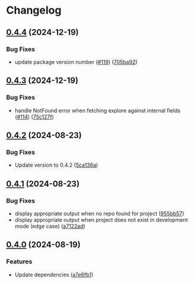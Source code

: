 # Changelog

## [0.4.4](https://github.com/looker-open-source/henry/compare/v0.4.3...v0.4.4) (2024-12-19)


### Bug Fixes

* update package version number ([#119](https://github.com/looker-open-source/henry/issues/119)) ([705ba92](https://github.com/looker-open-source/henry/commit/705ba92b5e948056c07e9593856a39331ea3cc9c))

## [0.4.3](https://github.com/looker-open-source/henry/compare/v0.4.2...v0.4.3) (2024-12-19)


### Bug Fixes

* handle NotFound error when fetching explore against internal fields ([#114](https://github.com/looker-open-source/henry/issues/114)) ([75c127f](https://github.com/looker-open-source/henry/commit/75c127f7b344556f54f23207d99d7d41bab275ef))

## [0.4.2](https://github.com/looker-open-source/henry/compare/v0.4.1...v0.4.2) (2024-08-23)


### Bug Fixes

* Update version to 0.4.2 ([5ca136a](https://github.com/looker-open-source/henry/commit/5ca136a0157d00db164191e73ed911909c77accd))

## [0.4.1](https://github.com/looker-open-source/henry/compare/v0.4.0...v0.4.1) (2024-08-23)


### Bug Fixes

* display appropriate output when no repo found for project ([955bb57](https://github.com/looker-open-source/henry/commit/955bb57704c186c9762787f42da4af94c1de0bd4))
* display appropriate output when project does not exist in development mode (edge case) ([a7122ad](https://github.com/looker-open-source/henry/commit/a7122ad40686338d812251024acdc652bc84216d))

## [0.4.0](https://github.com/looker-open-source/henry/compare/v0.3.0...v0.4.0) (2024-08-19)


### Features

* Update dependencies ([a7e6fb1](https://github.com/looker-open-source/henry/commit/a7e6fb152839f0b741f944dd20586fd5ef3cab66))
